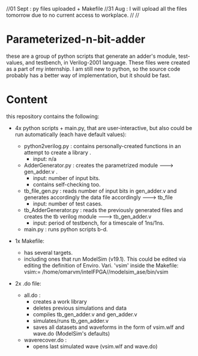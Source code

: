 //01 Sept   : py files uploaded + Makefile
//31 Aug    : I will upload all the files tomorrow due to no current access to workplace.
//
//
# Parameterized-n-bit-adder
these are a group of python scripts that generate an adder's module, test-values, and testbench, in Verilog-2001 language.
These files were created as a part of my internship. I am still new to python, 
so the source code probably has a better way of implementation, but it should be fast.

# Content
this repository contains the following:

- 4x python scripts + main.py, that are user-interactive, but also could be run automatically (each have default values):
  - python2verilog.py    :   contains personally-created functions in an attempt to create a library .
    - input: n/a
  - AdderGenerator.py    :   creates the parametrized module ---> gen_adder.v .
    - input: number of input bits.
    - contains self-checking too.
  - tb_file_gen.py       :   reads number of input bits in gen_adder.v and generates accordingly the data file accordingly ---> tb_file
    - input: number of test cases.
  - tb_AdderGenerator.py :   reads the previously generated files and creates the tb verilog module ---> tb_gen_adder.v
    - input: period of testbench, for a timescale of 1ns/1ns.
  - main.py              :   runs python scripts b-d.

- 1x Makefile:
  - has several targets.
  - including ones that run ModelSim (v19.1). 
    This could be edited via editing the definition of Enviro. Vari. 'vsim' inside the Makefile: vsim:= /home/omarvm/intelFPGA/<version>/modelsim_ase/bin/vsim

    
- 2x .do file:
  - all.do           :   
    - creates a work library
    - deletes previous simulations and data
    - compiles tb_gen_adder.v and gen_adder.v
    - simulates/runs tb_gen_adder.v
    - saves all datasets and waveforms in the form of vsim.wlf and wave.do (ModelSim's defaults)
  - waverecover.do   :   
    - opens last simulated wave (vsim.wlf and wave.do)
